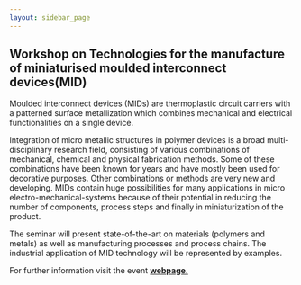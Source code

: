```yaml
---
layout: sidebar_page
---
```


## Workshop on Technologies for the manufacture of miniaturised moulded interconnect devices(MID)

Moulded interconnect devices (MIDs) are thermoplastic circuit carriers with a patterned surface metallization which combines mechanical and electrical functionalities on a single device.

Integration of micro metallic structures in polymer devices is a broad multi-disciplinary research field, consisting of various combinations of mechanical, chemical and physical fabrication methods. Some of these combinations have been known for years and have mostly been used for decorative purposes. Other combinations or methods are very new and developing. MIDs contain huge possibilities for many applications in micro electro-mechanical-systems because of their potential in reducing the number of components, process steps and finally in miniaturization of the product. 

The seminar will present state-of-the-art on materials (polymers and metals) as well as manufacturing processes and process chains. The industrial application of MID technology will be represented by examples.

For further information visit the event <a href="http://www.atv-semapp.dk/arr2008/081126_MID/pg_081126.html"><strong>webpage.</strong></a>